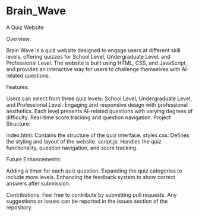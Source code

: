 # Brain_Wave
A Quiz Website

Overview:

Brain Wave is a quiz website designed to engage users at different skill levels, offering quizzes for School Level, Undergraduate Level, and Professional Level. The website is built using HTML, CSS, and JavaScript, and provides an interactive way for users to challenge themselves with AI-related questions.

Features:

Users can select from three quiz levels: School Level, Undergraduate Level, and Professional Level.
Engaging and responsive design with professional aesthetics.
Each level presents AI-related questions with varying degrees of difficulty.
Real-time score tracking and question navigation.
Project Structure:

index.html: Contains the structure of the quiz interface.
styles.css: Defines the styling and layout of the website.
script.js: Handles the quiz functionality, question navigation, and score tracking.

Future Enhancements:

Adding a timer for each quiz question.
Expanding the quiz categories to include more levels.
Enhancing the feedback system to show correct answers after submission.

Contributions:
Feel free to contribute by submitting pull requests. Any suggestions or issues can be reported in the issues section of the repository.
